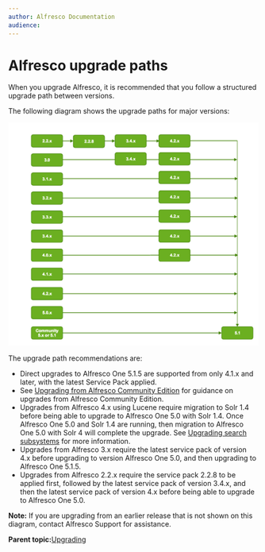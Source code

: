 ```yaml
---
author: Alfresco Documentation
audience: 
---
```


# Alfresco upgrade paths

When you upgrade Alfresco, it is recommended that you follow a structured upgrade path between versions.

The following diagram shows the upgrade paths for major versions:

![](../images/upgrade_path_5_1.png)

The upgrade path recommendations are:

-   Direct upgrades to Alfresco One 5.1.5 are supported from only 4.1.x and later, with the latest Service Pack applied.
-   See [Upgrading from Alfresco Community Edition](upgrade-community.md) for guidance on upgrades from Alfresco Community Edition.
-   Upgrades from Alfresco 4.x using Lucene require migration to Solr 1.4 before being able to upgrade to Alfresco One 5.0 with Solr 1.4. Once Alfresco One 5.0 and Solr 1.4 are running, then migration to Alfresco One 5.0 with Solr 4 will complete the upgrade. See [Upgrading search subsystems](search-migration.md) for more information.
-   Upgrades from Alfresco 3.x require the latest service pack of version 4.x before upgrading to version Alfresco One 5.0, and then upgrading to Alfresco One 5.1.5.
-   Upgrades from Alfresco 2.2.x require the service pack 2.2.8 to be applied first, followed by the latest service pack of version 3.4.x, and then the latest service pack of version 4.x before being able to upgrade to Alfresco One 5.0.

**Note:** If you are upgrading from an earlier release that is not shown on this diagram, contact Alfresco Support for assistance.

**Parent topic:**[Upgrading](../concepts/ch-upgrade.md)

